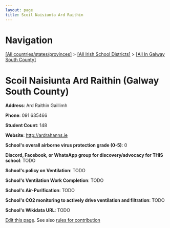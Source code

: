 ```yaml
---
layout: page
title: Scoil Naisiunta Ard Raithin
---
```

# Navigation

[[All countries/states/provinces]](../../..) > [[All Irish School Districts]](../..) > [[All In Galway South County]](..)

# Scoil Naisiunta Ard Raithin (Galway South County)

**Address**: Ard Raithin Gaillimh

**Phone**: 091 635466

**Student Count**: 148

**Website**: <http://ardrahanns.ie>

**School's overall airborne virus protection grade (0-5)**: 0

**Discord, Facebook, or WhatsApp group for discovery/advocacy for THIS school**: TODO

**School's policy on Ventilation**: TODO

**School's Ventilation Work Completion**: TODO

**School's Air-Purification**: TODO

**School's CO2 monitoring to actively drive ventilation and filtration**: TODO

**School's Wikidata URL**: TODO


[Edit this page](https://github.com/ventilate-schools/Ireland/edit/main/./Galway_South_County/Scoil_Naisiunta_Ard_Raithin.md). See also [rules for contribution](../../../contribution-rules/)